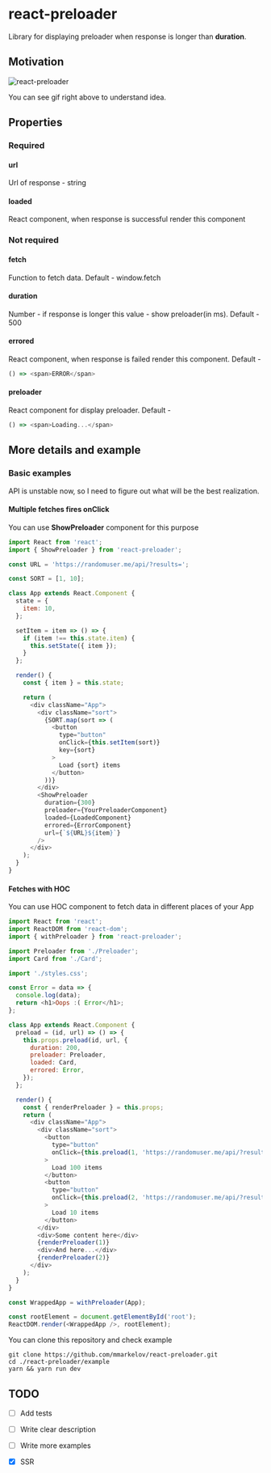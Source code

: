 # react-preloader

Library for displaying preloader when response is longer than **duration**.

## Motivation


![react-preloader](https://media.giphy.com/media/ckTGwxd9JMUJG4PaGe/giphy.gif)

You can see gif right above to understand idea.

## Properties

### Required

#### url
Url of response - string

#### loaded
React component, when response is successful render this component

### Not required

#### fetch
Function to fetch data. Default - window.fetch

#### duration
Number - if response is longer this value - show preloader(in ms). Default - 500

#### errored
React component, when response is failed render this component. Default -
```js
() => <span>ERROR</span>
```

#### preloader
React component for display preloader. Default -
```js
() => <span>Loading...</span>
```

## More details and example

### Basic examples

API is unstable now, so I need to figure out what will be the best realization.

#### Multiple fetches fires **onClick**

You can use **ShowPreloader** component for this purpose

```js
import React from 'react';
import { ShowPreloader } from 'react-preloader';

const URL = 'https://randomuser.me/api/?results=';

const SORT = [1, 10];

class App extends React.Component {
  state = {
    item: 10,
  };

  setItem = item => () => {
    if (item !== this.state.item) {
      this.setState({ item });
    }
  };

  render() {
    const { item } = this.state;

    return (
      <div className="App">
        <div className="sort">
          {SORT.map(sort => (
            <button
              type="button"
              onClick={this.setItem(sort)}
              key={sort}
            >
              Load {sort} items
            </button>
          ))}
        </div>
        <ShowPreloader
          duration={300}
          preloader={YourPreloaderComponent}
          loaded={LoadedComponent}
          errored={ErrorComponent}
          url={`${URL}${item}`}
        />
      </div>
    );
  }
}
```

#### Fetches with **HOC**

You can use HOC component to fetch data in different places of your App

```js
import React from 'react';
import ReactDOM from 'react-dom';
import { withPreloader } from 'react-preloader';

import Preloader from './Preloader';
import Card from './Card';

import './styles.css';

const Error = data => {
  console.log(data);
  return <h1>Oops :( Error</h1>;
};

class App extends React.Component {
  preload = (id, url) => () => {
    this.props.preload(id, url, {
      duration: 200,
      preloader: Preloader,
      loaded: Card,
      errored: Error,
    });
  };

  render() {
    const { renderPreloader } = this.props;
    return (
      <div className="App">
        <div className="sort">
          <button
            type="button"
            onClick={this.preload(1, 'https://randomuser.me/api/?results=20')}
          >
            Load 100 items
          </button>
          <button
            type="button"
            onClick={this.preload(2, 'https://randomuser.me/api/?results=10')}
          >
            Load 10 items
          </button>
        </div>
        <div>Some content here</div>
        {renderPreloader(1)}
        <div>And here...</div>
        {renderPreloader(2)}
      </div>
    );
  }
}

const WrappedApp = withPreloader(App);

const rootElement = document.getElementById('root');
ReactDOM.render(<WrappedApp />, rootElement);
```

You can clone this repository and check example

```shell
git clone https://github.com/mmarkelov/react-preloader.git
cd ./react-preloader/example
yarn && yarn run dev
```

## TODO

- [ ] Add tests
- [ ] Write clear description
- [ ] Write more examples
- [x] SSR

